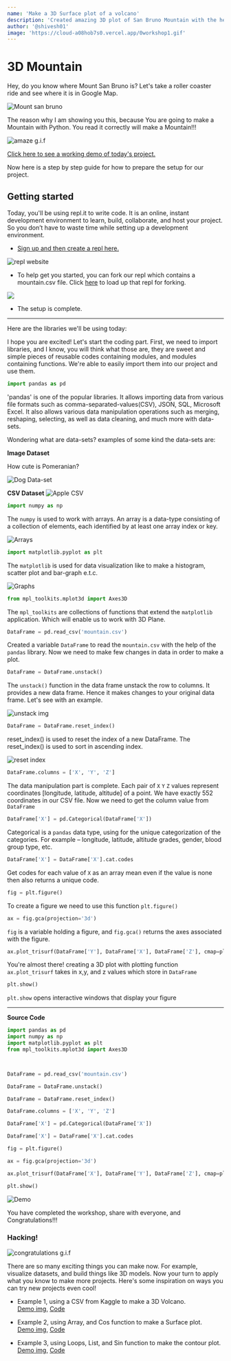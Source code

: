```yaml
---
name: 'Make a 3D Surface plot of a volcano'
description: 'Created amazing 3D plot of San Bruno Mountain with the help of Python'
author: '@shivesh01'
image: 'https://cloud-a08hob7s0.vercel.app/0workshop1.gif'
---
```


# 3D Mountain


Hey, do you know where Mount San Bruno is? Let's take a roller coaster ride and see where it is in Google Map.

![Mount san bruno](https://cloud-8at1ve02p.vercel.app/0ezgif.com-gif-maker.gif)    

The reason why I am showing you this, because You are going to make a Mountain with Python. You read it correctly will make a Mountain!!!

![amaze g.i.f](https://media.giphy.com/media/5p2wQFyu8GsFO/giphy.gif)


[Click here to see a working demo of today's project.](https://repl.it/@ShiveshSingh/Mtbrunoplot)

Now here is a step by step guide for how to prepare the setup for our project.


## Getting started

Today, you'll be using repl.it to write code. It is an online, instant development environment to learn, build, collaborate, and host your project. So you don’t have to waste time while setting up a development environment.

- [Sign up and then create a repl here.](https://repl.it/signup)

![repl website](https://cloud-73h0sldam.vercel.app/0screenshot_2020-12-25_at_23.03.53.png)

- To help get you started, you can fork our repl which contains a mountain.csv file. Click [here](https://repl.it/@ShiveshSingh/3DHeatmapWorkshop) to load up that repl for forking.

![](https://cloud-kben0mdmg.vercel.app/0screenshot_2021-01-08_at_09.43.56.png)

- The setup is complete.

---
Here are the libraries we'll be using today:

I hope you are excited! Let's start the coding part. First, we need to import libraries, and I know, you will think what those are, they are sweet and simple pieces of reusable codes containing modules, and modules containing functions. We're able to easily import them into our project and use them.


```python
import pandas as pd
```

'pandas' is one of the popular libraries. It allows importing data from various file formats such as comma-separated-values(CSV), JSON, SQL, Microsoft Excel. It also allows various data manipulation operations such as merging, reshaping, selecting, as well as data cleaning, and much more with data-sets.


Wondering what are data-sets? examples of some kind the data-sets are:

**Image Dataset**

How cute is Pomeranian? 

![Dog Data-set](https://cloud-ht9owe43d.vercel.app/01_ccfehepblmqkqtb4erfesw.jpeg)


**CSV Dataset**
![Apple CSV](https://cloud-ht9owe43d.vercel.app/3screenshot-file.png)

```python
import numpy as np
```

The `numpy` is used to work with arrays. An array is a data-type consisting of a collection of elements, each identified by at least one array index or key.

![Arrays](https://cloud-okzc7z797.vercel.app/0array.png)

```python
import matplotlib.pyplot as plt
```

The `matplotlib` is used for data visualization like to make a histogram, scatter plot and bar-graph e.t.c. 

![Graphs](https://cloud-cb3n3b4td.vercel.app/0download.png)

```python
from mpl_toolkits.mplot3d import Axes3D
```

The `mpl_toolkits` are collections of functions that extend the `matplotlib` application. Which will enable us to work with 3D Plane.

```python
DataFrame = pd.read_csv('mountain.csv')
```
Created a variable `DataFrame` to read the `mountain.csv` with the help of the `pandas` library. Now we need to make few changes in data in order to make a plot.
```python
DataFrame = DataFrame.unstack()
```
The `unstack()` function in the data frame unstack the row to columns. It provides a new data frame. Hence it makes changes to your original data frame. Let's see with an example.

![unstack img](https://cloud-5sfh036gn.vercel.app/0reshaping_unstack.png)

```python
DataFrame = DataFrame.reset_index()
```
reset_index() is used to reset the index of a new DataFrame. The reset_index() is used to sort in ascending index.

![reset index](https://cloud-8p15tas3t.vercel.app/0reshaping_unstack_.png)

```python
DataFrame.columns = ['X', 'Y', 'Z']
```
The data manipulation part is complete. Each pair of `X` `Y` `Z` values represent coordinates [longitude, latitude, altitude] of a point. We have exactly 552 coordinates in our CSV file. Now we need to get the column value from `DataFrame`

```python
DataFrame['X'] = pd.Categorical(DataFrame['X'])
```
Categorical is a `pandas` data type, using for the unique categorization of the categories. For example – longitude, latitude, altitude grades, gender, blood group type, etc. 

```python
DataFrame['X'] = DataFrame['X'].cat.codes
```
Get codes for each value of `X` as an array mean even if the value is none then also returns a unique code.

```python
fig = plt.figure()
```

To create a figure we need to use this function `plt.figure()`

```python
ax = fig.gca(projection='3d')
```
`fig` is a variable holding a figure, and `fig.gca()` returns the axes associated with the figure. 

```python
ax.plot_trisurf(DataFrame['Y'], DataFrame['X'], DataFrame['Z'], cmap=plt.cm.jet)
```

You're almost there! creating a 3D plot with plotting function `ax.plot_trisurf` takes in x,y, and z values which store in `DataFrame`

```python
plt.show()
```
`plt.show` opens interactive windows that display your figure

---
**Source Code**

```python
import pandas as pd
import numpy as np
import matplotlib.pyplot as plt
from mpl_toolkits.mplot3d import Axes3D



DataFrame = pd.read_csv('mountain.csv')

DataFrame = DataFrame.unstack()

DataFrame = DataFrame.reset_index()

DataFrame.columns = ['X', 'Y', 'Z']

DataFrame['X'] = pd.Categorical(DataFrame['X'])

DataFrame['X'] = DataFrame['X'].cat.codes

fig = plt.figure()

ax = fig.gca(projection='3d')

ax.plot_trisurf(DataFrame['X'], DataFrame['Y'], DataFrame['Z'], cmap=plt.cm.jet)

plt.show()
```

![Demo](https://cloud-a08hob7s0.vercel.app/0workshop1.gif)

You have completed the workshop, share with everyone, and Congratulations!!!


### Hacking!

![congratulations g.i.f](https://cloud-1th3ydnib.vercel.app/2workshop_happy.gif)


There are so many exciting things you can make now. For example, visualize datasets, and build things like 3D models. Now your turn to apply what you know to make more projects. Here's some inspiration on ways you can try new projects even cool!

- Example 1, using a CSV from Kaggle to make a 3D Volcano.    
[Demo img](https://cloud-94iqxy8lo.vercel.app/0volcano.gif),
[Code](https://repl.it/@ShiveshSingh/Volcano-3D-Heatmap)

- Example 2, using Array, and Cos function to make a Surface plot.  
[Demo img](https://cloud-iwpkargvc.vercel.app/0screenshot_2021-01-10_at_15.24.00.png),
[Code](https://repl.it/@ShiveshSingh/Surface-Plot-3D#main.py)


- Example 3, using Loops, List, and Sin function to make the contour plot.  
[Demo img](https://cloud-iwpkargvc.vercel.app/1screenshot_2021-01-10_at_15.25.30.png),
[Code](https://repl.it/@ShiveshSingh/3D-Contour-Plot#main.py)

